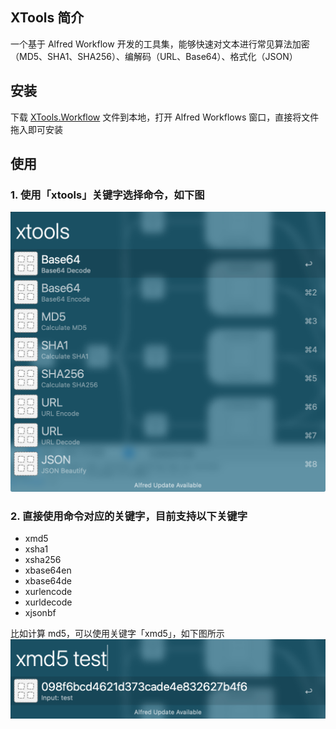 ## XTools 简介

一个基于 Alfred Workflow 开发的工具集，能够快速对文本进行常见算法加密（MD5、SHA1、SHA256）、编解码（URL、Base64）、格式化（JSON）

## 安装

下载 [XTools.Workflow](https://github.com/harryzhz/alfred-xtools/releases/download/v1.0.0/XTools-v1.0.0.alfredworkflow) 文件到本地，打开 Alfred Workflows 窗口，直接将文件拖入即可安装

## 使用

### 1. 使用「xtools」关键字选择命令，如下图

![](assets/images/example-xtools.png)

### 2. 直接使用命令对应的关键字，目前支持以下关键字

- xmd5
- xsha1
- xsha256
- xbase64en
- xbase64de
- xurlencode
- xurldecode
- xjsonbf
   
比如计算 md5，可以使用关键字「xmd5」，如下图所示
![](assets/images/example-xmd5.png)
